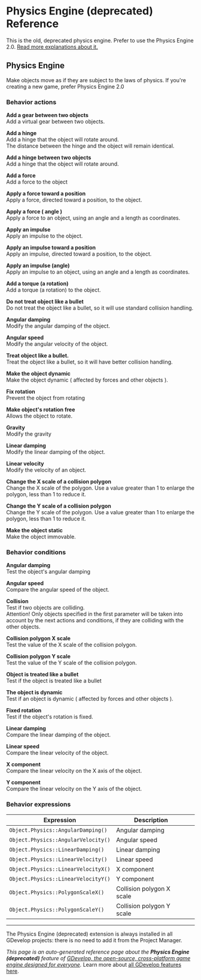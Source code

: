 # Physics Engine (deprecated) Reference

This is the old, deprecated physics engine. Prefer to use the Physics Engine 2.0. [Read more explanations about it.](/gdevelop5/behaviors/physics)



## Physics Engine 

Make objects move as if they are subject to the laws of physics. If you're creating a new game, prefer Physics Engine 2.0 

### Behavior actions

**Add a gear between two objects**  
Add a virtual gear between two objects.

**Add a hinge**  
Add a hinge that the object will rotate around.  
The distance between the hinge and the object will remain identical.

**Add a hinge between two objects**  
Add a hinge that the object will rotate around.

**Add a force**  
Add a force to the object

**Apply a force toward a position**  
Apply a force, directed toward a position, to the object.

**Apply a force ( angle )**  
Apply a force to an object, using an angle and a length as coordinates.

**Apply an impulse**  
Apply an impulse to the object.

**Apply an impulse toward a position**  
Apply an impulse, directed toward a position, to the object.

**Apply an impulse (angle)**  
Apply an impulse to an object, using an angle and a length as coordinates.

**Add a torque (a rotation)**  
Add a torque (a rotation) to the object.

**Do not treat object like a bullet**  
Do not treat the object like a bullet, so it will use standard collision handling.

**Angular damping**  
Modify the angular damping of the object.

**Angular speed**  
Modify the angular velocity of the object.

**Treat object like a bullet.**  
Treat the object like a bullet, so it will have better collision handling.

**Make the object dynamic**  
Make the object dynamic ( affected by forces and other objects ).

**Fix rotation**  
Prevent the object from rotating

**Make object's rotation free**  
Allows the object to rotate.

**Gravity**  
Modify the gravity

**Linear damping**  
Modify the linear damping of the object.

**Linear velocity**  
Modify the velocity of an object.

**Change the X scale of a collision polygon**  
Change the X scale of the polygon. Use a value greater than 1 to enlarge the polygon, less than 1 to reduce it.

**Change the Y scale of a collision polygon**  
Change the Y scale of the polygon. Use a value greater than 1 to enlarge the polygon, less than 1 to reduce it.

**Make the object static**  
Make the object immovable.

### Behavior conditions

**Angular damping**  
Test the object's angular damping

**Angular speed**  
Compare the angular speed of the object.

**Collision**  
Test if two objects are colliding.  
Attention! Only objects specified in the first parameter will be taken into account by the next actions and conditions, if they are colliding with the other objects.

**Collision polygon X scale**  
Test the value of the X scale of the collision polygon.

**Collision polygon Y scale**  
Test the value of the Y scale of the collision polygon.

**Object is treated like a bullet**  
Test if the object is treated like a bullet

**The object is dynamic**  
Test if an object is dynamic ( affected by forces and other objects ).

**Fixed rotation**  
Test if the object's rotation is fixed.

**Linear damping**  
Compare the linear damping of the object.

**Linear speed**  
Compare the linear velocity of the object.

**X component**  
Compare the linear velocity on the X axis of the object.

**Y component**  
Compare the linear velocity on the Y axis of the object.

### Behavior expressions

| Expression | Description |  |
|-----|-----|-----|
| `Object.Physics::AngularDamping()` | Angular damping ||
| `Object.Physics::AngularVelocity()` | Angular speed ||
| `Object.Physics::LinearDamping()` | Linear damping ||
| `Object.Physics::LinearVelocity()` | Linear speed ||
| `Object.Physics::LinearVelocityX()` | X component ||
| `Object.Physics::LinearVelocityY()` | Y component ||
| `Object.Physics::PolygonScaleX()` | Collision polygon X scale ||
| `Object.Physics::PolygonScaleY()` | Collision polygon Y scale ||


---

The Physics Engine (deprecated) extension is always installed in all GDevelop projects: there is no need to add it from the Project Manager.

*This page is an auto-generated reference page about the **Physics Engine (deprecated)** feature of [GDevelop, the open-source, cross-platform game engine designed for everyone](https://gdevelop.io/).* Learn more about [all GDevelop features here](/gdevelop5/all-features).